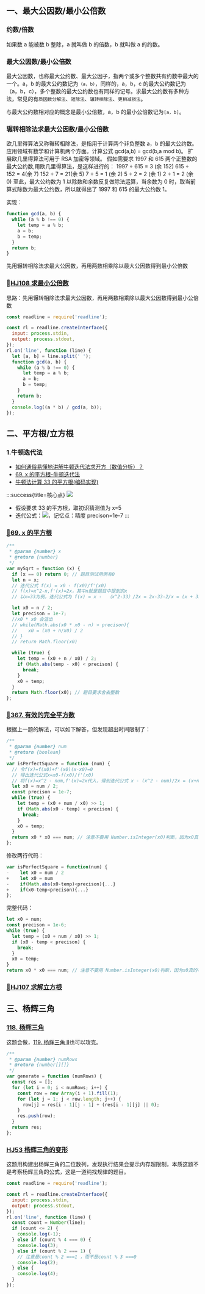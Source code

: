 ## 一、最大公因数/最小公倍数

### 约数/倍数

如果数 a 能被数 b 整除，a 就叫做 b 的倍数，b 就叫做 a 的约数。

### 最大公因数/最小公倍数

最大公因数，也称最大公约数、最大公因子，指两个或多个整数共有约数中最大的一个。a，b 的最大公约数记为`（a，b）`，同样的，a，b，c 的最大公约数记为（a，b，c），多个整数的最大公约数也有同样的记号。求最大公约数有多种方法，常见的有`质因数分解法`、`短除法`、`辗转相除法`、`更相减损法`。

与最大公约数相对应的概念是最小公倍数，a，b 的最小公倍数记为`[a，b]`。

### 辗转相除法求最大公因数/最小公倍数

欧几里得算法又称辗转相除法，是指用于计算两个非负整数 a，b 的最大公约数。应用领域有数学和计算机两个方面。计算公式 gcd(a,b) = gcd(b,a mod b)。
扩展欧几里得算法可用于 RSA 加密等领域。
假如需要求 1997 和 615 两个正整数的最大公约数,用欧几里得算法，是这样进行的：
1997 ÷ 615 = 3 (余 152)
615 ÷ 152 = 4(余 7)
152 ÷ 7 = 21(余 5)
7 ÷ 5 = 1 (余 2)
5 ÷ 2 = 2 (余 1)
2 ÷ 1 = 2 (余 0)
至此，最大公约数为 1
以除数和余数反复做除法运算，当余数为 0 时，取当前算式除数为最大公约数，所以就得出了 1997 和 615 的最大公约数 1。

实现：

```js
function gcd(a, b) {
  while (a % b !== 0) {
    let temp = a % b;
    a = b;
    b = temp;
  }
  return b;
}
```

先用辗转相除法求最大公因数，再用两数相乘除以最大公因数得到最小公倍数

### 🌰[HJ108 求最小公倍数](https://www.nowcoder.com/practice/22948c2cad484e0291350abad86136c3?tpId=37&tqId=21331&rp=1&ru=/exam/oj/ta&qru=/exam/oj/ta&sourceUrl=%2Fexam%2Foj%2Fta%3FtpId%3D37&difficulty=undefined&judgeStatus=undefined&tags=&title=)

思路：先用辗转相除法求最大公因数，再用两数相乘除以最大公因数得到最小公倍数

```js
const readline = require('readline');

const rl = readline.createInterface({
  input: process.stdin,
  output: process.stdout,
});
rl.on('line', function (line) {
  let [a, b] = line.split(' ');
  function gcd(a, b) {
    while (a % b !== 0) {
      let temp = a % b;
      a = b;
      b = temp;
    }
    return b;
  }
  console.log((a * b) / gcd(a, b));
});
```

## 二、平方根/立方根

### 1.牛顿迭代法

- [如何通俗易懂地讲解牛顿迭代法求开方（数值分析）？](https://www.zhihu.com/question/20690553)
- [69. x 的平方根-牛顿迭代法](https://leetcode.cn/problems/sqrtx/solutions/7568/niu-dun-die-dai-fa-by-loafer/)
- [牛顿法计算 33 的平方根(编码实现)](https://juejin.cn/post/7288540474058702885?searchId=20240220232006F5E1AB5DB61820CBC708)

:::success{title=核心点}
![](../img/niudun.png)

- 假设要求 33 的平方根，取初识猜测值为 x=5
- 迭代公式：![](../img/niudun2.png)，记忆点：精度 precison=1e-7
  :::

### [🌰69. x 的平方根 ](https://leetcode.cn/problems/jJ0w9p/description/)

```js
/**
 * @param {number} x
 * @return {number}
 */
var mySqrt = function (x) {
  if (x == 0) return 0; // 题目测试用例有0
  let n = x;
  // 迭代公式 f(x) = x0 - f(x0)/f'(x0)
  // f(x)=x^2-n,f'(x)=2x，其中n就是题目中提到的x
  // 以x=33为例，迭代公式为 f(x) = x -  （x^2-33）/2x = 2x-33-2/x = (x + 33/x)/2

  let x0 = n / 2;
  let precison = 1e-7;
  //x0 * x0 会溢出
  // while(Math.abs(x0 * x0 - n) > precison){
  //    x0 = (x0 + n/x0) / 2
  // }
  // return Math.floor(x0)

  while (true) {
    let temp = (x0 + n / x0) / 2;
    if (Math.abs(temp - x0) < precison) {
      break;
    }
    x0 = temp;
  }
  return Math.floor(x0); // 题目要求舍去整数
};
```

### [🌰367. 有效的完全平方数](https://leetcode.cn/problems/valid-perfect-square/description/)

根据上一题的解法，可以如下解答，但发现超出时间限制了：

```js
/**
 * @param {number} num
 * @return {boolean}
 */
var isPerfectSquare = function (num) {
  // 令f(x)=f(x0)+f'(x0)(x-x0)=0
  // 得出迭代公式x=x0-f(x0)/f'(x0)
  // 将f(x)=x^2 - num,f'(x)=2x代入，得到迭代公式 x - (x^2 - num)/2x = (x+num/x) / 2
  let x0 = num / 2;
  const precison = 1e-7;
  while (true) {
    let temp = (x0 + num / x0) >> 1;
    if (Math.abs(x0 - temp) < precison) {
      break;
    }
    x0 = temp;
  }
  return x0 * x0 === num; // 注意不要用 Number.isInteger(x0)判断，因为x0真的可以是整数，比如num=14，x0=3。
};
```

修改两行代码：

```js
var isPerfectSquare = function(num) {
-    let x0 = num / 2
+    let x0 = num
-    if(Math.abs(x0-temp)<precison){...}
+    if(x0-temp<precison){...}
};
```

完整代码：

```js
let x0 = num;
const precison = 1e-6;
while (true) {
  let temp = (x0 + num / x0) >> 1;
  if (x0 - temp < precison) {
    break;
  }
  x0 = temp;
}
return x0 * x0 === num; // 注意不要用 Number.isInteger(x0)判断，因为x0真的可以是整数，比如num=14，x0=3。
```

### [🌰HJ107 求解立方根](https://www.nowcoder.com/practice/caf35ae421194a1090c22fe223357dca?tpId=37&tqId=21330&rp=1&ru=/exam/oj/ta&qru=/exam/oj/ta&sourceUrl=%2Fexam%2Foj%2Fta%3Fpage%3D3%26tpId%3D37%26type%3D37&difficulty=undefined&judgeStatus=undefined&tags=&title=)

## 三、杨辉三角

### [118. 杨辉三角](https://leetcode.cn/problems/pascals-triangle/description/)

这题会做，[119. 杨辉三角 II](https://leetcode.cn/problems/pascals-triangle-ii/description/)也可以攻克。

```js
/**
 * @param {number} numRows
 * @return {number[][]}
 */
var generate = function (numRows) {
  const res = [];
  for (let i = 0; i < numRows; i++) {
    const row = new Array(i + 1).fill(1);
    for (let j = 1; j < row.length; j++) {
      row[j] = res[i - 1][j - 1] + (res[i - 1][j] || 0);
    }
    res.push(row);
  }
  return res;
};
```

### [HJ53 杨辉三角的变形](https://www.nowcoder.com/practice/8ef655edf42d4e08b44be4d777edbf43?tpId=37&tqId=21276&rp=1&ru=/exam/oj/ta&qru=/exam/oj/ta&sourceUrl=%2Fexam%2Foj%2Fta%3Fpage%3D2%26tpId%3D37%26type%3D37&difficulty=undefined&judgeStatus=undefined&tags=&title=)

这题用构建出杨辉三角的二位数列，发现执行结果会提示内存超限制，本质这题不是考察杨辉三角的公式，这是一道纯找规律的题目。

```js
const readline = require('readline');

const rl = readline.createInterface({
  input: process.stdin,
  output: process.stdout,
});
rl.on('line', function (line) {
  const count = Number(line);
  if (count <= 2) {
    console.log(-1);
  } else if (count % 4 === 0) {
    console.log(3);
  } else if (count % 2 === 1) {
    // 注意是count % 2 ===1 ，而不是count % 3 ===0
    console.log(2);
  } else {
    console.log(4);
  }
});
```
